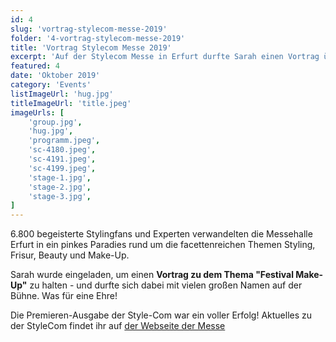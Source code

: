 ```yaml
---
id: 4
slug: 'vortrag-stylecom-messe-2019'
folder: '4-vortrag-stylecom-messe-2019'
title: 'Vortrag Stylecom Messe 2019'
excerpt: 'Auf der Stylecom Messe in Erfurt durfte Sarah einen Vortrag über Make-Up halten'
featured: 4
date: 'Oktober 2019'
category: 'Events'
listImageUrl: 'hug.jpg'
titleImageUrl: 'title.jpeg'
imageUrls: [
    'group.jpg',
    'hug.jpg',
    'programm.jpeg',
    'sc-4180.jpeg',
    'sc-4191.jpeg',
    'sc-4199.jpeg',
    'stage-1.jpg',
    'stage-2.jpg',
    'stage-3.jpg',
]
---
```

6.800 begeisterte Stylingfans und Experten verwandelten die Messehalle Erfurt in ein pinkes Paradies rund um die facettenreichen Themen Styling, Frisur, Beauty und Make-Up.

Sarah wurde eingeladen, um einen **Vortrag zu dem Thema "Festival Make-Up"** zu halten - und durfte sich dabei mit vielen großen Namen auf der Bühne. Was für eine Ehre!

Die Premieren-Ausgabe der Style-Com war ein voller Erfolg! Aktuelles zu der StyleCom findet ihr auf <a href="https://www.style-com.de/" target="_blank">der Webseite der Messe </a>
